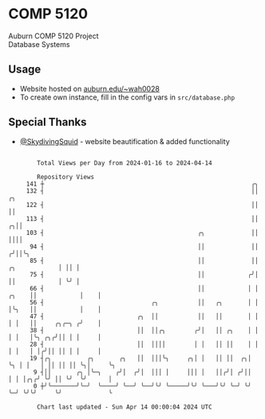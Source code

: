 # COMP 5120
Auburn COMP 5120 Project  
Database Systems

## Usage
- Website hosted on [auburn.edu/~wah0028](https://webhome.auburn.edu/~wah0028/)
- To create own instance, fill in the config vars in `src/database.php`

## Special Thanks
- [@SkydivingSquid](https://github.com/SkydivingSquid) - website beautification & added functionality

```

        Total Views per Day from 2024-01-16 to 2024-04-14

        Repository Views
     141 ┼                                                          ╭╮
     132 ┤                                                          ││                         ╭╮
     122 ┤                                                          ││                         ││
     113 ┤                                                          ││                       ╭╮││
     103 ┤                                           ╭╮             ││                       ││││
      94 ┤                                           ││             ││                      ╭╯││╰╮
      85 ┤                                           ││             ││        ╭╮            │ ││ │
      75 ┤                                           ││            ╭╯│        ││            │ ╰╯ │
      66 ┤                                           ││            │ │  ╭╮    ││            │    │
      56 ┤                              ╭╮           ││   ╭╮       │ │  │╰╮   ││            │    │
      47 ┤                          ╭╮  ││           ││   ││       │ │  │ │   ││     ╭╮╭─╮ ╭╯    │
      38 ┤                          ││  ││╭╮        ╭╯│   ││ ╭╮    │ │  │ │   │╰╮ ╭╮╭╯││ │ │     │
      28 ┤                          ││  ││││        │ │   ││ ││    │ │  │ │   │ │╭╯││ ││ │ │     │
      19 ┤╭╮          ╭╮       ╭╮   ││  │││╰╮     ╭╮│ │   ││ ││  ╭╮│ ╰╮ │ │   │ ││ ││ ││ ╰╮│     ╰╮
       9 ┤││       ╭╮ │╰─╮    ╭╯│  ╭╯│  │││ │     │││ │   ││╭╯│ ╭╯││  │ │ │╭╮╭╯ ╰╯ ││ ╰╯  ╰╯      │
       0 ┼╯╰───────╯╰─╯  ╰────╯ ╰──╯ ╰──╯╰╯ ╰─────╯╰╯ ╰───╯╰╯ ╰─╯ ╰╯  ╰─╯ ╰╯╰╯     ╰╯             ╰

        Chart last updated - Sun Apr 14 00:00:04 2024 UTC
        
```
